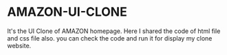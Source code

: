 # AMAZON-UI-CLONE

It's the UI Clone of AMAZON homepage. Here I shared the code of html file and css file also. you can check the code and run it for display my clone website.